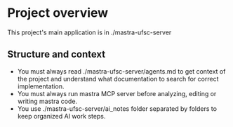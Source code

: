 # Project overview

This project's main application is in ./mastra-ufsc-server

## Structure and context

- You must always read ./mastra-ufsc-server/agents.md to get context of the project and understand what documentation to search for correct implementation.
- You must always run mastra MCP server before analyzing, editing or writing mastra code.
- You use ./mastra-ufsc-server/ai_notes folder separated by folders to keep organized AI work steps.